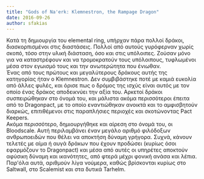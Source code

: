 ```yaml
---
title: "Gods of Na'erk: Klemnestron, the Rampage Dragon"
date: 2016-09-26
author: sfakias
---
```


Κατά τη δημιουργία του elemental ring, υπήρχαν πάρα πολλοί δράκοι,
διασκορπισμένοι στις διαστάσεις. Πολλοί από αυτούς γυρόφερναν χωρίς σκοπό,
τόσο στην υλική διάσταση, όσο και στις υπόλοιπες. Ζούσαν μόνο για να
καταστρέφουν και να τρομοκρατούν τους υπόλοιπους, τυφλωμένοι μέσα στον εγωισμό
τους και την ανωτερώτητα που ένιωθαν.  
Ένας από τους πρώτους και μεγαλύτερους δράκους αυτής της κατηγορίας ήταν ο
Klemnestron. Δεν συμβιβάστηκε ποτέ με καμιά ευκολία από άλλες φυλές, και όρισε
πως ο δρόμος της ισχύς είναι αυτός με τον οποίο ένας δράκος αποδεικνύει την
αξία του. Αρκετοί δράκοι συσπειρώθηκαν στο όνομά του, και μάλιστα ακόμα
περισσότεροι έπειτα από το Dragonpact, με το οποίο εναντιώθηκαν ανοικτά και το
αμφισβητούν διαρκώς, επιτιθέμενοι στις παραπλήσιες περιοχές και σκοτώνοντας
Pact Keepers.  
Ακόμα περισσότερο, δημιουργήθηκε και αίρεση στο όνομά του, οι Bloodscale. Αυτή
περιλαμβάνει έναν μεγάλο αριθμό φιλόδοξων ανθρωποειδών που θέλει να αποκτήση
δύναμη γρήγορα. Συχνά, κάνουν τελετές με αίμα ή αυγά δράκων που έχουν προδώσει
(κυρίως όσοι εφαρμόζουν το Dragonpact) και μέσα από αυτές οι υπηρέτες αποκτούν
αφύσικη δύναμη και ικανότητες, από φτερά μέχρι φονική ανάσα και λέπια. Παρ'όλα
αυτά, αριθμούν λίγα νούμερα, καθώς βρίσκονται κυρίως στο Saltwall, στο
Scalemist και στα δυτικά Tarhelm.

